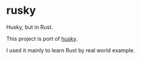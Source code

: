 # rusky

Husky, but in Rust.

This project is port of [husky](https://github.com/typicode/husky).

I used it mainly to learn Rust by real world example.
